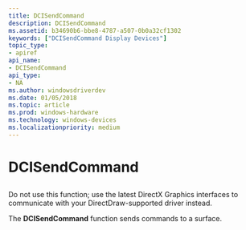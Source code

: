 ```yaml
---
title: DCISendCommand
description: DCISendCommand
ms.assetid: b34690b6-bbe8-4787-a507-0b0a32cf1302
keywords: ["DCISendCommand Display Devices"]
topic_type:
- apiref
api_name:
- DCISendCommand
api_type:
- NA
ms.author: windowsdriverdev
ms.date: 01/05/2018
ms.topic: article
ms.prod: windows-hardware
ms.technology: windows-devices
ms.localizationpriority: medium
---
```


# DCISendCommand


## <span id="ddk_dcisendcommand_gg"></span><span id="DDK_DCISENDCOMMAND_GG"></span>


Do not use this function; use the latest DirectX Graphics interfaces to communicate with your DirectDraw-supported driver instead.

The **DCISendCommand** function sends commands to a surface.

 

 





